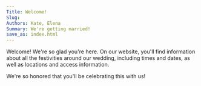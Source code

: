```yaml
---
Title: Welcome!
Slug: 
Authors: Kate, Elena
Summary: We're getting married!
save_as: index.html
---
```



Welcome! We're so glad you're here. On our website, you'll find information about all the festivities around our wedding, including times and dates, as well as locations and access information.

We're so honored that you'll be celebrating this with us!
